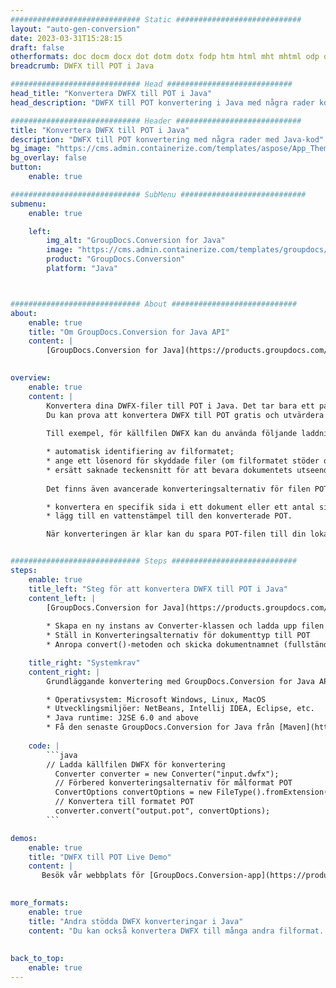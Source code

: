 ```yaml
---
############################# Static ############################
layout: "auto-gen-conversion"
date: 2023-03-31T15:28:15
draft: false
otherformats: doc docm docx dot dotm dotx fodp htm html mht mhtml odp odt otp pot potm potx pps ppsm ppsx ppt pptm pptx rtf
breadcrumb: DWFX till POT i Java

############################# Head ############################
head_title: "Konvertera DWFX till POT i Java"
head_description: "DWFX till POT konvertering i Java med några rader kod. Konvertera över 160 filformat med hjälp av GroupDocs dokumentkonverterings-API för Java"

############################# Header ############################
title: "Konvertera DWFX till POT i Java"
description: "DWFX till POT konvertering med några rader med Java-kod"
bg_image: "https://cms.admin.containerize.com/templates/aspose/App_Themes/V3/images/bg/header1.png"
bg_overlay: false
button:
    enable: true

############################# SubMenu ############################
submenu:
    enable: true

    left:
        img_alt: "GroupDocs.Conversion for Java"
        image: "https://cms.admin.containerize.com/templates/groupdocs/images/product-logos/90x90-noborder/groupdocs-conversion-java.png"
        product: "GroupDocs.Conversion"
        platform: "Java"



############################# About ############################
about:
    enable: true
    title: "Om GroupDocs.Conversion for Java API"
    content: |
        [GroupDocs.Conversion for Java](https://products.groupdocs.com/conversion/java/) är ett avancerat filformatkonverterings-API för konvertering mellan populära bild- och dokumentformat som Microsoft Office, OpenDocument, PDF, HTML, e-post, CAD. och mycket mer med bara några rader kod. Det inbyggda API:t upptäcker automatiskt formaten för originaldokumenten och erbjuder många alternativ för att anpassa de konverterade dokumenten. Tillsammans med funktionen att extrahera information från ett dokument, stöder den också cachelagring av konverteringsresultaten till den lokala disken som standard. Men alla typer av cachelagring kan stödjas genom att implementera lämpliga gränssnitt - Amazon S3, Dropbox, Google Drive, Windows Azure, Reddis eller andra.
    

overview:
    enable: true
    content: |
        Konvertera dina DWFX-filer till POT i Java. Det tar bara ett par rader med Java-kod på valfri plattform, som Windows, Linux, macOS.
        Du kan prova att konvertera DWFX till POT gratis och utvärdera kvaliteten på konverteringsresultaten. Tillsammans med enkla filkonverteringsskript kan du prova mer sofistikerade alternativ för att ladda källfilen DWFX och lagra POT-utdata. 
        
        Till exempel, för källfilen DWFX kan du använda följande laddningsalternativ:

        * automatisk identifiering av filformatet;
        * ange ett lösenord för skyddade filer (om filformatet stöder det);
        * ersätt saknade teckensnitt för att bevara dokumentets utseende.
        
        Det finns även avancerade konverteringsalternativ för filen POT:

        * konvertera en specifik sida i ett dokument eller ett antal sidor;
        * lägg till en vattenstämpel till den konverterade POT.

        När konverteringen är klar kan du spara POT-filen till din lokala filsökväg eller till tredje parts lagring såsom FTP, Amazon S3, Google Drive, Dropbox etc. Observera - för att konvertera DWFX till POT behöver du inte installera någon ytterligare programvara, såsom MS Office, Open Office, Adobe Acrobat Reader etc.


############################# Steps ############################
steps:
    enable: true
    title_left: "Steg för att konvertera DWFX till POT i Java"
    content_left: |
        [GroupDocs.Conversion for Java](https://products.groupdocs.com/conversion/java/) låter utvecklare enkelt konvertera DWFX fil till POT med några rader kod.
        
        * Skapa en ny instans av Converter-klassen och ladda upp filen DWFX med den fullständiga sökvägen
        * Ställ in Konverteringsalternativ för dokumenttyp till POT
        * Anropa convert()-metoden och skicka dokumentnamnet (fullständig sökväg) och formatet (POT) som en parameter

    title_right: "Systemkrav"
    content_right: |
        Grundläggande konvertering med GroupDocs.Conversion for Java API kan göras med bara några rader kod. Våra API:er stöds på alla större plattformar och operativsystem. Innan du kör koden nedan, se till att du har följande förutsättningar installerade på ditt system.

        * Operativsystem: Microsoft Windows, Linux, MacOS
        * Utvecklingsmiljöer: NetBeans, Intellij IDEA, Eclipse, etc.
        * Java runtime: J2SE 6.0 and above
        * Få den senaste GroupDocs.Conversion for Java från [Maven](https://repository.groupdocs.com/webapp/#/artifacts/browse/tree/General/repo/com/groupdocs/groupdocs-conversion)
         
    code: |
        ```java    
        // Ladda källfilen DWFX för konvertering
          Converter converter = new Converter("input.dwfx");
          // Förbered konverteringsalternativ för målformat POT
          ConvertOptions convertOptions = new FileType().fromExtension("pot").getConvertOptions();
          // Konvertera till formatet POT
          converter.convert("output.pot", convertOptions);
        ```

demos:
    enable: true
    title: "DWFX till POT Live Demo"
    content: |
       Besök vår webbplats för [GroupDocs.Conversion-app](https://products.groupdocs.app/conversion/family) och försök konvertera DWFX till POT nu. Den kostnadsfria demon har följande fördelar
          

more_formats:
    enable: true
    title: "Andra stödda DWFX konverteringar i Java"
    content: "Du kan också konvertera DWFX till många andra filformat. Se listan nedan."
       
       
back_to_top:
    enable: true
---
```

